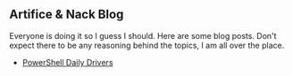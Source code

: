 ## Artifice & Nack Blog
Everyone is doing it so I guess I should. Here are some blog posts. Don't expect there to be any reasoning behind the topics, I am all over the place.  
- [PowerShell Daily Drivers](https://blog.mcrafts.net/2025-05-14-PowerShell-Daily-Drivers)


<!--
**SnakesAndLadders/SnakesAndLadders** is a ✨ _special_ ✨ repository because its `README.md` (this file) appears on your GitHub profile.

Here are some ideas to get you started:

- 🔭 I’m currently working on ...
- 🌱 I’m currently learning ...
- 👯 I’m looking to collaborate on ...
- 🤔 I’m looking for help with ...
- 💬 Ask me about ...
- 📫 How to reach me: ...
- 😄 Pronouns: ...
- ⚡ Fun fact: ...
-->
